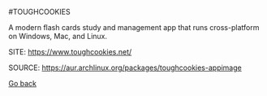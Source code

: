#TOUGHCOOKIES

 A modern flash cards study and management app that runs cross-platform 
 on Windows, Mac, and Linux.

 SITE: https://www.toughcookies.net/

 SOURCE: https://aur.archlinux.org/packages/toughcookies-appimage

 [Go back](https://portable-linux-apps.github.io/apps.html)
